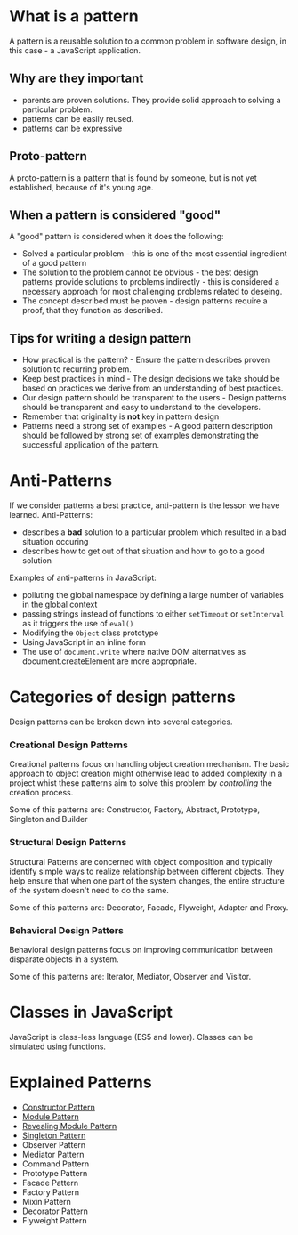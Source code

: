 # What is a pattern

А pattern is a reusable solution to a common problem in software design, in this case - a JavaScript application.

## Why are they important

- parents are proven solutions. They provide solid approach to solving a particular problem.
- patterns can be easily reused.
- patterns can be expressive

## Proto-pattern

A proto-pattern is a pattern that is found by someone, but is not yet established, because of it's young age.

## When a pattern is considered "good"
A "good" pattern is considered when it does the following:

- Solved a particular problem - this is one of the most essential ingredient of a good pattern
- The solution to the problem cannot be obvious - the best design patterns provide solutions to problems indirectly - this is considered a necessary approach for most challenging problems related to deseing.
- The concept described must be proven - design patterns require a proof, that they function as described.

## Tips for writing a design pattern

- How practical is the pattern? - Ensure the pattern describes proven solution to recurring problem.
- Keep best practices in mind - The design decisions we take should be based on practices we derive from an understanding of best practices.
- Our design pattern should be transparent to the users - Design patterns should be transparent and easy to understand to the developers.
- Remember that originality is **not** key in pattern design
- Patterns need a strong set of examples - A good pattern description should be followed by strong set of examples demonstrating the successful application of the pattern.

# Anti-Patterns

If we consider patterns a best practice, anti-pattern is the lesson we have learned. Anti-Patterns:

- describes a **bad** solution to a particular problem which resulted in a bad situation occuring
- describes how to get out of that situation and how to go to a good solution

Examples of anti-patterns in JavaScript:

- polluting the global namespace by defining a large number of variables in the global context
- passing strings instead of functions to either `setTimeout` or `setInterval` as it triggers the use of `eval()`
- Modifying the `Object` class prototype
- Using JavaScript in an inline form
- The use of `document.write` where native DOM alternatives as document.createElement are more appropriate.

# Categories of design patterns

Design patterns can be broken down into several categories.

### Creational Design Patterns

Creational patterns focus on handling object creation mechanism. The basic approach to object creation might otherwise lead to added complexity in a project whist these patterns aim to solve this problem by _controlling_ the creation process.

Some of this patterns are: Constructor, Factory, Abstract, Prototype, Singleton and Builder

### Structural Design Patterns

Structural Patterns are concerned with object composition and typically identify simple ways to realize relationship between different objects. They help ensure that when one part of the system changes, the entire structure of the system doesn't need to do the same.

Some of this patterns are: Decorator, Facade, Flyweight, Adapter and Proxy.

### Behavioral Design Patters

Behavioral design patterns focus on improving communication between disparate objects in a system.

Some of this patterns are: Iterator, Mediator, Observer and Visitor.

# Classes in JavaScript

JavaScript is class-less language (ES5 and lower). Classes can be simulated using functions.

# Explained Patterns

- [Constructor Pattern](https://github.com/KleoPetroff/javascript-design-patterns/tree/master/constructor-pattern)
- [Module Pattern](https://github.com/KleoPetroff/javascript-design-patterns/tree/master/module-pattern)
- [Revealing Module Pattern](https://github.com/KleoPetroff/javascript-design-patterns/tree/master/revealing-module-pattern)
- [Singleton Pattern](https://github.com/KleoPetroff/javascript-design-patterns/tree/master/singleton-pattern)
- Observer Pattern
- Mediator Pattern
- Command Pattern
- Prototype Pattern
- Facade Pattern
- Factory Pattern
- Mixin Pattern
- Decorator Pattern
- Flyweight Pattern
